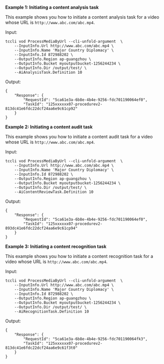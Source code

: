 **Example 1: Initiating a content analysis task**

This example shows you how to initiate a content analysis task for a video whose URL is ```http://www.abc.com/abc.mp4```.

Input: 

```
tccli vod ProcessMediaByUrl --cli-unfold-argument  \
    --InputInfo.Url http://www.abc.com/abc.mp4 \
    --InputInfo.Name 'Major Country Diplomacy' \
    --InputInfo.Id 872988202 \
    --OutputInfo.Region ap-guangzhou \
    --OutputInfo.Bucket myoutputbucket-1256244234 \
    --OutputInfo.Dir /output/test/ \
    --AiAnalysisTask.Definition 10
```

Output: 
```
{
    "Response": {
        "RequestId": "5ca61e3a-6b8e-4b4e-9256-fdc701190064ef0",
        "TaskId": "125xxxxxx07-procedurev2-813dc41e6fdc22dcf24aa6e9c61cp92"
    }
}
```

**Example 2: Initiating a content audit task**

This example shows you how to initiate a content audit task for a video whose URL is ```http://www.abc.com/abc.mp4```.

Input: 

```
tccli vod ProcessMediaByUrl --cli-unfold-argument  \
    --InputInfo.Url http://www.abc.com/abc.mp4 \
    --InputInfo.Name 'Major Country Diplomacy' \
    --InputInfo.Id 872988202 \
    --OutputInfo.Region ap-guangzhou \
    --OutputInfo.Bucket myoutputbucket-1256244234 \
    --OutputInfo.Dir /output/test/ \
    --AiContentReviewTask.Definition 10
```

Output: 
```
{
    "Response": {
        "RequestId": "5ca61e3a-6b8e-4b4e-9256-fdc701190064ef0",
        "TaskId": "125xxxxxx07-procedurev2-893dc41e6fdc22dcf24aa6e9c61cp94"
    }
}
```

**Example 3: Initiating a content recognition task**

This example shows you how to initiate a content recognition task for a video whose URL is ```http://www.abc.com/abc.mp4```.

Input: 

```
tccli vod ProcessMediaByUrl --cli-unfold-argument  \
    --InputInfo.Url http://www.abc.com/abc.mp4 \
    --InputInfo.Name 'Major Country Diplomacy' \
    --InputInfo.Id 872988202 \
    --OutputInfo.Region ap-guangzhou \
    --OutputInfo.Bucket myoutputbucket-1256244234 \
    --OutputInfo.Dir /output/test/ \
    --AiRecognitionTask.Definition 10
```

Output: 
```
{
    "Response": {
        "RequestId": "5ca61e3a-6b8e-4b4e-9256-fdc701190064fk3",
        "TaskId": "125xxxxxx07-procedurev2-813dc41e6fdc22dcf24aa6e9c61f3t0"
    }
}
```

